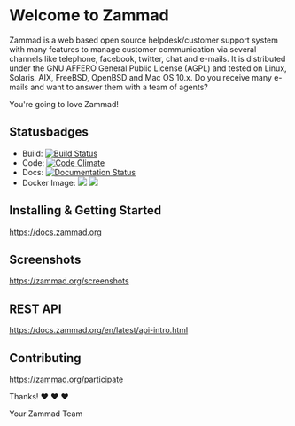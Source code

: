 # Welcome to Zammad

Zammad is a web based open source helpdesk/customer support system with many
features to manage customer communication via several channels like telephone,
facebook, twitter, chat and e-mails. It is distributed under the GNU AFFERO
General Public License (AGPL) and tested on Linux, Solaris, AIX, FreeBSD,
OpenBSD and Mac OS 10.x. Do you receive many e-mails and want to answer them
with a team of agents?

You're going to love Zammad!

## Statusbadges

- Build: [![Build Status](https://travis-ci.org/zammad/zammad.svg?branch=develop)](https://travis-ci.org/zammad/zammad)
- Code: [![Code Climate](https://codeclimate.com/github/zammad/zammad/badges/gpa.svg)](https://codeclimate.com/github/zammad/zammad)
- Docs: [![Documentation Status](https://readthedocs.org/projects/zammad/badge/?version=latest)](https://docs.zammad.org)
- Docker Image: [![](https://images.microbadger.com/badges/image/zammad/zammad.svg)](https://microbadger.com/images/zammad/zammad) [![](https://images.microbadger.com/badges/version/zammad/zammad.svg)](https://microbadger.com/images/zammad/zammad)

## Installing & Getting Started

https://docs.zammad.org

## Screenshots

https://zammad.org/screenshots


## REST API

https://docs.zammad.org/en/latest/api-intro.html


## Contributing

https://zammad.org/participate


Thanks! ❤️ ❤️ ❤️

 Your Zammad Team

